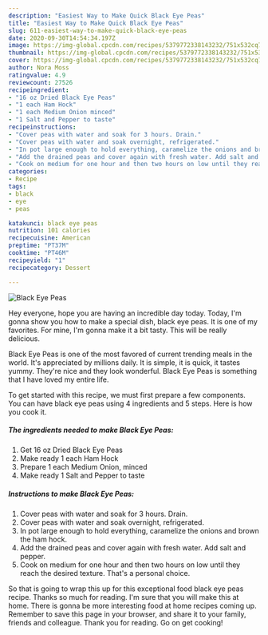 ```yaml
---
description: "Easiest Way to Make Quick Black Eye Peas"
title: "Easiest Way to Make Quick Black Eye Peas"
slug: 611-easiest-way-to-make-quick-black-eye-peas
date: 2020-09-30T14:54:34.197Z
image: https://img-global.cpcdn.com/recipes/5379772338143232/751x532cq70/black-eye-peas-recipe-main-photo.jpg
thumbnail: https://img-global.cpcdn.com/recipes/5379772338143232/751x532cq70/black-eye-peas-recipe-main-photo.jpg
cover: https://img-global.cpcdn.com/recipes/5379772338143232/751x532cq70/black-eye-peas-recipe-main-photo.jpg
author: Nora Moss
ratingvalue: 4.9
reviewcount: 27526
recipeingredient:
- "16 oz Dried Black Eye Peas"
- "1 each Ham Hock"
- "1 each Medium Onion minced"
- "1 Salt and Pepper to taste"
recipeinstructions:
- "Cover peas with water and soak for 3 hours. Drain."
- "Cover peas with water and soak overnight, refrigerated."
- "In pot large enough to hold everything, caramelize the onions and brown the ham hock."
- "Add the drained peas and cover again with fresh water. Add salt and pepper."
- "Cook on medium for one hour and then two hours on low until they reach the desired texture. That&#39;s a personal choice."
categories:
- Recipe
tags:
- black
- eye
- peas

katakunci: black eye peas 
nutrition: 101 calories
recipecuisine: American
preptime: "PT37M"
cooktime: "PT46M"
recipeyield: "1"
recipecategory: Dessert

---
```



![Black Eye Peas](https://img-global.cpcdn.com/recipes/5379772338143232/751x532cq70/black-eye-peas-recipe-main-photo.jpg)

Hey everyone, hope you are having an incredible day today. Today, I'm gonna show you how to make a special dish, black eye peas. It is one of my favorites. For mine, I'm gonna make it a bit tasty. This will be really delicious.

Black Eye Peas is one of the most favored of current trending meals in the world. It's appreciated by millions daily. It is simple, it is quick, it tastes yummy. They're nice and they look wonderful. Black Eye Peas is something that I have loved my entire life.




To get started with this recipe, we must first prepare a few components. You can have black eye peas using 4 ingredients and 5 steps. Here is how you cook it.

<!--inarticleads1-->

##### The ingredients needed to make Black Eye Peas:

1. Get 16 oz Dried Black Eye Peas
1. Make ready 1 each Ham Hock
1. Prepare 1 each Medium Onion, minced
1. Make ready 1 Salt and Pepper to taste




<!--inarticleads2-->

##### Instructions to make Black Eye Peas:

1. Cover peas with water and soak for 3 hours. Drain.
1. Cover peas with water and soak overnight, refrigerated.
1. In pot large enough to hold everything, caramelize the onions and brown the ham hock.
1. Add the drained peas and cover again with fresh water. Add salt and pepper.
1. Cook on medium for one hour and then two hours on low until they reach the desired texture. That&#39;s a personal choice.




So that is going to wrap this up for this exceptional food black eye peas recipe. Thanks so much for reading. I'm sure that you will make this at home. There is gonna be more interesting food at home recipes coming up. Remember to save this page in your browser, and share it to your family, friends and colleague. Thank you for reading. Go on get cooking!
